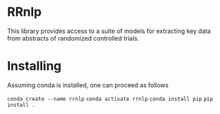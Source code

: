 # RRnlp

This library provides access to a suite of models for extracting key data from abstracts of randomized controlled trials. 

# Installing

Assuming conda is installed, one can proceed as follows

`conda create --name rrnlp`
`conda activate rrnlp`
`conda install pip`
`pip install .`



